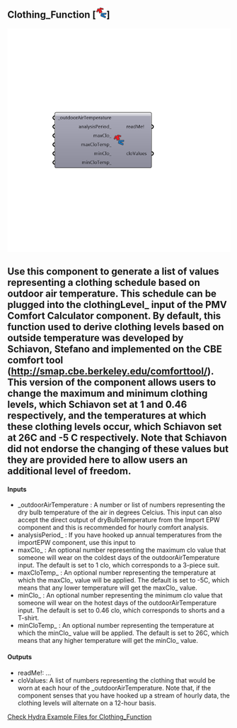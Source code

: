 ## Clothing_Function [![IMAGE](images/icons/Clothing_Function.png)]

![IMAGE](images/components/Clothing_Function.png)

Use this component to generate a list of values representing a clothing schedule based on outdoor air temperature.  This schedule can be plugged into the clothingLevel_ input of the PMV Comfort Calculator component.
 By default, this function used to derive clothing levels based on outside temperature was developed by Schiavon, Stefano and implemented on the CBE comfort tool (http://smap.cbe.berkeley.edu/comforttool/).
 This version of the component allows users to change the maximum and minimum clothing levels, which Schiavon set at 1 and 0.46 respectively, and the temperatures at which these clothing levels occur, which Schiavon set at 26C and -5 C respectively.
 Note that Schiavon did not endorse the changing of these values but they are provided here to allow users an additional level of freedom.
 -
 

#### Inputs
* _outdoorAirTemperature <Required>: A number or list of numbers representing the dry bulb temperature of the air in degrees Celcius.  This input can also accept the direct output of dryBulbTemperature from the Import EPW component and this is recommended for hourly comfort analysis.
* analysisPeriod_ <Optional>: If you have hooked up annual temperatures from the importEPW component, use this input to 
* maxClo_ <Optional>: An optional number representing the maximum clo value that someone will wear on the coldest days of the outdoorAirTemperature input.  The default is set to 1 clo, which corresponds to a 3-piece suit.
* maxCloTemp_ <Optional>: An optional number representing the temperature at which the maxClo_ value will be applied.  The default is set to -5C, which means that any lower temperature will get the maxClo_ value.
* minClo_ <Optional>: An optional number representing the minimum clo value that someone will wear on the hotest days of the outdoorAirTemperature input.  The default is set to 0.46 clo, which corresponds to shorts and a T-shirt.
* minCloTemp_ <Optional>: An optional number representing the temperature at which the minClo_ value will be applied.  The default is set to 26C, which means that any higher temperature will get the minClo_ value.

#### Outputs
* readMe!: ...
* cloValues: A list of numbers representing the clothing that would be worn at each hour of the _outdoorAirTemperature.  Note that, if the component senses that you have hooked up a stream of hourly data, the clothing levels will alternate on a 12-hour basis.


[Check Hydra Example Files for Clothing_Function](https://hydrashare.github.io/hydra/index.html?keywords=Clothing_Function)
